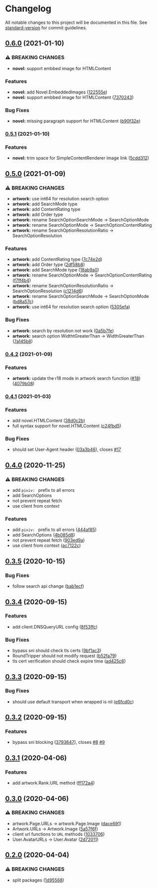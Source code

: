 # Changelog

All notable changes to this project will be documented in this file. See [standard-version](https://github.com/conventional-changelog/standard-version) for commit guidelines.

## [0.6.0](https://github.com/NateScarlet/pixiv/compare/v0.5.1...v0.6.0) (2021-01-10)


### ⚠ BREAKING CHANGES

* **novel:** support embbed image for HTMLContent

### Features

* **novel:** add Novel.EmbeddedImages ([122555e](https://github.com/NateScarlet/pixiv/commit/122555efe3106c645f34d062321676f8f28d3fe4))
* **novel:** support embbed image for HTMLContent ([7370243](https://github.com/NateScarlet/pixiv/commit/7370243cfc033569d4479c700269fbb4fc10896b))


### Bug Fixes

* **novel:** missing paragraph support for HTMLContent ([b90f32e](https://github.com/NateScarlet/pixiv/commit/b90f32ebcb67967d798023c233bd77d23aba36e4))

### [0.5.1](https://github.com/NateScarlet/pixiv/compare/v0.5.0...v0.5.1) (2021-01-10)


### Features

* **novel:** trim space for SimpleContentRenderer image link ([5cdd312](https://github.com/NateScarlet/pixiv/commit/5cdd312b8a02bcca10802ed873ef39f203f291c9))

## [0.5.0](https://github.com/NateScarlet/pixiv/compare/v0.4.2...v0.5.0) (2021-01-09)


### ⚠ BREAKING CHANGES

* **artwork:** use int64 for resolution search option
* **artwork:** add SearchMode type
* **artwork:** add ContentRating type
* **artwork:** add Order type
* **artwork:** rename SearchOptionSearchMode -> SearchOptionMode
* **artwork:** rename SearchOptionMode -> SearchOptionContentRating
* **artwork:** rename SearchOptionResolutionRatio -> SearchOptionResolution

### Features

* **artwork:** add ContentRating type ([7c74e2d](https://github.com/NateScarlet/pixiv/commit/7c74e2de075dc56d2869e8019742638e72070588))
* **artwork:** add Order type ([2df58b8](https://github.com/NateScarlet/pixiv/commit/2df58b8940bf6f8cc2da48087e4331c46ac2833b))
* **artwork:** add SearchMode type ([18ab9a0](https://github.com/NateScarlet/pixiv/commit/18ab9a04c756735c971e32bad0a93a5f4aab7b8a))
* **artwork:** rename SearchOptionMode -> SearchOptionContentRating ([f7ff4b4](https://github.com/NateScarlet/pixiv/commit/f7ff4b49e0901085e87ec321cbe602cba19d68df))
* **artwork:** rename SearchOptionResolutionRatio -> SearchOptionResolution ([c1214d6](https://github.com/NateScarlet/pixiv/commit/c1214d6a827d1c8b169da9864f411252002af041))
* **artwork:** rename SearchOptionSearchMode -> SearchOptionMode ([bd8a57c](https://github.com/NateScarlet/pixiv/commit/bd8a57c5d6bc620edc49c15c5c3bdc8cfdc9fadf))
* **artwork:** use int64 for resolution search option ([5305efa](https://github.com/NateScarlet/pixiv/commit/5305efaa5f27082fe4f21bb561872be364b85477))


### Bug Fixes

* **artwork:** search by resolution not work ([0a5b7fe](https://github.com/NateScarlet/pixiv/commit/0a5b7fe89ab3695e0e85496e2cf353b10d51102f))
* **artwork:** search option WidthtGreaterThan -> WidthGreaterThan ([7a145b8](https://github.com/NateScarlet/pixiv/commit/7a145b8a51b52e0be741ffe3d8a7d9fc2e597f74))

### [0.4.2](https://github.com/NateScarlet/pixiv/compare/v0.4.1...v0.4.2) (2021-01-09)


### Features

* **artwork:** update the r18 mode in artwork search function ([#18](https://github.com/NateScarlet/pixiv/issues/18)) ([4079b08](https://github.com/NateScarlet/pixiv/commit/4079b08d50f2ff8951f01d22f3d59318b541dfa3))

### [0.4.1](https://github.com/NateScarlet/pixiv/compare/v0.4.0...v0.4.1) (2021-01-03)


### Features

* add novel.HTMLContent ([38d0c2b](https://github.com/NateScarlet/pixiv/commit/38d0c2b17e74e9091fa3ca0ff704fa6e9e1d76bc))
* full syntax support for novel.HTMLContent ([c24fbd5](https://github.com/NateScarlet/pixiv/commit/c24fbd572b3a8c4caa6c7648164d033f7f4d6fc5))


### Bug Fixes

* should set User-Agent header ([03a3b46](https://github.com/NateScarlet/pixiv/commit/03a3b46b3b0de7f5943631e792f71b0af766ab79)), closes [#17](https://github.com/NateScarlet/pixiv/issues/17)

## [0.4.0](https://github.com/NateScarlet/pixiv/compare/v0.3.5...v0.4.0) (2020-11-25)


### ⚠ BREAKING CHANGES

* add `pixiv: ` prefix to all errors
* add SearchOptions
* not prevent repeat fetch
* use client from context

### Features

* add `pixiv: ` prefix to all errors ([444af85](https://github.com/NateScarlet/pixiv/commit/444af85c41d1f8757871d393c2435cf1f856c71f))
* add SearchOptions ([4b085d8](https://github.com/NateScarlet/pixiv/commit/4b085d85842901033a0a4e60a9cad4abc86ba6a8))
* not prevent repeat fetch ([903ed9a](https://github.com/NateScarlet/pixiv/commit/903ed9a3fa96de25e8acf711e5deaec063dd52cd))
* use client from context ([ac7122c](https://github.com/NateScarlet/pixiv/commit/ac7122cdeb6c51c82a1d1a15d81744a1cb2fd033))

## [0.3.5](https://github.com/NateScarlet/pixiv/compare/v0.3.4...v0.3.5) (2020-10-15)

### Bug Fixes

- follow search api change ([bab1ecf](https://github.com/NateScarlet/pixiv/commit/bab1ecfadf459be0e7ed0f310e460e9e3fd3a6d0))

## [0.3.4](https://github.com/NateScarlet/pixiv/compare/v0.3.3...v0.3.4) (2020-09-15)

### Features

- add client.DNSQueryURL config ([8f53ffc](https://github.com/NateScarlet/pixiv/commit/8f53ffc05c26060124e3c6d2507ab984671e4c62))

### Bug Fixes

- bypass sni should check tls certs ([9bf1ac3](https://github.com/NateScarlet/pixiv/commit/9bf1ac38221b2774a488639576b274d5a8f7f3f4))
- RoundTripper should not modify request ([b52fa79](https://github.com/NateScarlet/pixiv/commit/b52fa794e75502d06514cca611804a54cd878a1b))
- tls cert verification should check expire time ([ad425c6](https://github.com/NateScarlet/pixiv/commit/ad425c628897908310983675fec513ec91f83085))

## [0.3.3](https://github.com/NateScarlet/pixiv/compare/v0.3.2...v0.3.3) (2020-09-15)

### Bug Fixes

- should use default transport when wrapped is nil ([e6fcd0c](https://github.com/NateScarlet/pixiv/commit/e6fcd0cd9455a4ba7c2bde168965c4ccede407c1))

## [0.3.2](https://github.com/NateScarlet/pixiv/compare/v0.3.1...v0.3.2) (2020-09-15)

### Features

- bypass sni blocking ([3793647](https://github.com/NateScarlet/pixiv/commit/3793647c0bd250b9ea5c3e1ab1e92880c48f7410)), closes [#8](https://github.com/NateScarlet/pixiv/issues/8) [#9](https://github.com/NateScarlet/pixiv/issues/9)

## [0.3.1](https://github.com/NateScarlet/pixiv/compare/v0.3.0...v0.3.1) (2020-04-06)

### Features

- add artwork.Rank.URL method ([ff172a4](https://github.com/NateScarlet/pixiv/commit/ff172a4c984ab19d62667645b53d75c6fdf014c5))

## [0.3.0](https://github.com/NateScarlet/pixiv/compare/v0.2.0...v0.3.0) (2020-04-06)

### ⚠ BREAKING CHANGES

- artwork.Page.URLs -> artwork.Page.Image ([dace691](https://github.com/NateScarlet/pixiv/commit/dace691cf717c56ef68309a9592c6c6a2ef7dec2))
- Artwork.URLs -> Artwork.Image ([5a57f6f](https://github.com/NateScarlet/pixiv/commit/5a57f6fad70096f3532d34658b344043b9f21765))
- client url functions to `URL` methods ([1033706](https://github.com/NateScarlet/pixiv/commit/1033706b032001904aad6fbefcac930f87219edc))
- User.AvatarURLs -> User.Avatar ([2d72011](https://github.com/NateScarlet/pixiv/commit/2d72011b2ef33e6f6d7f57d1cb4cfe91c94af764))

## [0.2.0](https://github.com/NateScarlet/pixiv/compare/v0.1.1...v0.2.0) (2020-04-04)

### ⚠ BREAKING CHANGES

- split packages ([1d95568](https://github.com/NateScarlet/pixiv/commit/1d955684115c6c59717617b3d7f2655f1e4bc73e))
